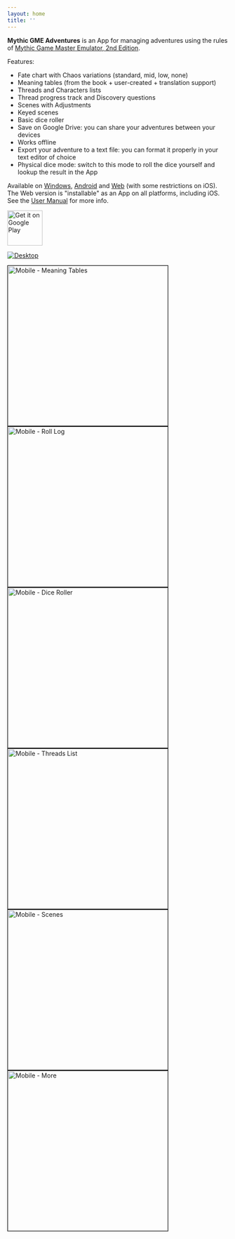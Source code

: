 ```yaml
---
layout: home
title: ''
---
```


**Mythic GME Adventures** is an App for managing adventures using the rules of [Mythic Game Master Emulator, 2nd Edition](https://wordmillgames.com/mythic.html).

Features:
- Fate chart with Chaos variations (standard, mid, low, none)
- Meaning tables (from the book + user-created + translation support)
- Threads and Characters lists
- Thread progress track and Discovery questions
- Scenes with Adjustments
- Keyed scenes
- Basic dice roller
- Save on Google Drive: you can share your adventures between your devices
- Works offline
- Export your adventure to a text file: you can format it properly in your text editor of choice
- Physical dice mode: switch to this mode to roll the dice yourself and lookup the result in the App

Available on [Windows](https://github.com/idispatch75/mythic-gme-adventures/releases), [Android](https://play.google.com/store/apps/details?id=idispatch.mythic_gme_adventures) and <a href="https://mythic-gme-adventures.idispatch.ovh" target="_blank">Web</a> (with some restrictions on iOS).  
The Web version is "installable" as an App on all platforms, including iOS. See the [User Manual](user_manual#web-app) for more info.

[<img alt='Get it on Google Play' height="80" src='https://play.google.com/intl/en_us/badges/static/images/badges/en_badge_web_generic.png'/>](https://play.google.com/store/apps/details?id=idispatch.mythic_gme_adventures)


[![Desktop](img/desktop.png)](img/desktop.png)

<img src="img/mobile_meaning_tables.png" alt="Mobile - Meaning Tables" width="365" height="auto" style="border: 1px solid black" />
<img src="img/mobile_roll_log.png" alt="Mobile - Roll Log" width="365" height="auto" style="border: 1px solid black" />
<img src="img/mobile_dice_roller.png" alt="Mobile - Dice Roller" width="365" height="auto" style="border: 1px solid black" />

<img src="img/mobile_threads.png" alt="Mobile - Threads List" width="365" height="auto" style="border: 1px solid black" />
<img src="img/mobile_scenes.png" alt="Mobile - Scenes" width="365" height="auto" style="border: 1px solid black" />

<img src="img/mobile_more.png" alt="Mobile - More" width="365" height="auto" style="border: 1px solid black" />
